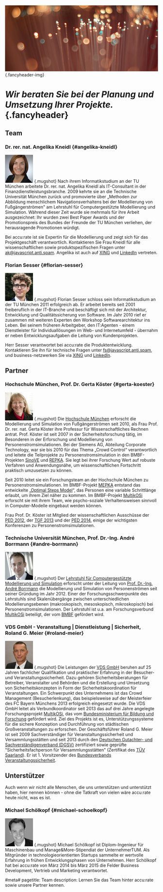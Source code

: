 ![](/img/accurate-bild-team.jpg) {.fancyheader-img}
# *Wir beraten Sie bei der Planung und Umsetzung Ihrer Projekte.* {.fancyheader}

## Team

### Dr. rer. nat. Angelika Kneidl {#angelika-kneidl}

![Photo: Angelika Kneidl](/img/team-ak.jpg) {.mugshot}
Nach ihrem Informatik&shy;studium an der TU München arbeitete Dr. rer. nat. Angelika Kneidl als IT-Consultant in der Finanz&shy;dienst&shy;leistungs&shy;branche.
2009 kehrte sie an die Technische Universität München zurück und promovierte über „Methoden zur Abbildung menschlichem Navigations&shy;verhaltens bei der Modellierung von Fußgänger&shy;strömen" am Lehrstuhl für Computer&shy;gestützte Modellierung und Simulation.
Während dieser Zeit wurde sie mehrmals für ihre Arbeit ausgezeichnet: Ihr wurden zwei Best Paper Awards und der Promotionspreis des Bundes der Freunde der TU München verliehen, der herausragende Promotionen würdigt.

Bei accu:rate ist sie Expertin für die Modellierung und zeigt sich für das Projektgeschäft verantwortlich. Kontaktieren Sie Frau Kneidl für alle wissenschaftlichen sowie produktspezifischen Fragen unter <span class="mailadresse" data-to="ak">ak@javascript.anti.spam</span>.
Angelika ist auch auf [XING](https://www.xing.com/profile/Angelika_Kneidl) und [LinkedIn](https://de.linkedin.com/in/dr-angelika-kneidl-aabb95a8) vertreten.



### Florian Sesser {#florian-sesser}

![Photo: Florian Sesser](/img/team-fs.jpg) {.mugshot}
Florian Sesser schloss sein Informatikstudium an der TU München 2011 erfolgreich ab.
Er arbeitet bereits seit 2001 freiberuflich in der IT-Branche und beschäftigt sich mit der Architektur, Entwicklung und Qualitätssicherung von Software.
Im Jahr 2010 rief er zusammen mit weiteren Experten den Workshop Softwarearchitektur ins Leben.
Bei seinem früheren Arbeitgeber, den IT:Agenten - einem Dienstleister für Individuallösungen im Web- und Internetumfeld - übernahm er neben Entwicklungsaufgaben die Leitung von Kundenprojekten.

Herr Sesser verantwortet bei accu:rate die Produktentwicklung.
Kontaktieren Sie ihn für technische Fragen unter <span class="mailadresse" data-to="fs">fs@javascript.anti.spam</span>, und business-netzwerken Sie via [XING](https://www.xing.com/profile/Florian_Sesser) und [LinkedIn](https://de.linkedin.com/in/florian-sesser-88a6aab5).



## Partner

### Hochschule München, Prof. Dr. Gerta Köster {#gerta-koester}

![Photo: Prof. Dr. Gerta Köster](/img/team-koester.jpg) {.mugshot}
Die [Hochschule München](http://www.cs.hm.edu/die_fakultaet/ansprechpartner/professoren/koester/index.de.html) erforscht die Modellierung und Simulation von Fußgängerströmen seit 2010, als Frau Prof. Dr. rer. nat. Gerta Köster ihre Professur für Wissenschaftliches Rechnen antrat.
Prof. Köster ist seit 2007 in der Sicherheitsforschung tätig, im Besonderen in der Erforschung und Modellierung von Personenstromsimulationen.
Bei der Siemens AG, Abteilung Corporate Technology, war sie bis 2010 für das Thema „Crowd Control“ verantwortlich und leitete die Teilprojekte zu Personenstromsimulation in den BMBF-Projekten [SinoVE](http://www.bmbf.de/de/22453.php) und [REPKA](http://www.bmbf.de/de/22399.php).
Sie legt bei ihrer Forschung Wert auf robuste Verfahren und Anwendungsnähe, um wissenschaftlichen Fortschritt praktisch umzusetzen zu können.

Seit 2010 leitet sie ein Forschungsteam an der Hochschule München zu Personenstromsimulationen.
Im BMBF-Projekt [MEPKA](http://www.cs.hm.edu/aktuelles/news/newsarchiv2008/news_detailseite_19648.de.html) entstand das entwickelte „[Optimal Steps Model](http://journals.aps.org/pre/abstract/10.1103/PhysRevE.86.046108)“, das Personen eine variable Schrittlänge erlaubt, um ihrem Ziel näher zu kommen.
Im BMBF-Projekt [MultikOSi](http://www.multikosi.de/teilvorhaben-der-hm) erforscht sie mit ihrem Team, wie psycho-soziale Verhaltensweisen sinnvoll in Computer-Modelle eingebaut werden können.

Frau Prof. Dr. Köster ist Mitglied der wissenschaftlichen Ausschüsse der [PED 2012](http://www.ivt.ethz.ch/news/archive/20120606_conference_ped_2012//), der [TGF 2013](http://www.fz-juelich.de/conferences/tgf13/EN/Home/home_node.html) und der [PED 2014](http://www.ped2014.nl/en), einige der wichtigsten Konferenzen zu Personenstromsimulationen.


### Technische Universität München, Prof. Dr.-Ing. André Borrmann {#andre-borrmann}

![Photo: Prof. Dr-Ing. André Borrmann](/img/team-borrmann.jpg) {.mugshot}
Der [Lehrstuhl für Computergestützte Modellierung und Simulation](https://www.cms.bgu.tum.de/) erforscht unter der Leitung von [Prof. Dr.-Ing. André Borrmann](https://www.cms.bgu.tum.de/de/team/borrmann) die Modellierung und Simulation von Personenströmen seit seiner Gründung im Jahr 2012.
Einer der Forschungsschwerpunkte des Lehrstuhls sind Skalenübergänge zwischen unterschiedlichen Modellierungsebenen (makroskopisch, mesoskopisch, mikroskopisch) bei Personenstromsimulationen.
Der Lehrstuhl ist u.a. am Forschungsverbund [MultikOSi](http://www.multikosi.de/) beteiligt, der vom [BMBF](http://www.bmbf.de) gefördert wird.


### VDS GmbH - Veranstaltung | Dienstleistung | Sicherheit, Roland G. Meier {#roland-meier}

![Photo: Roland Meier, VDS GmbH](/img/team-pankow.jpg) {.mugshot}
Die Leistungen der [VDS GmbH](http://www.vds-veranstaltung.de/) beruhen auf 25 Jahren fachlicher Qualifikation und praktischer Erfahrung in der Besucher- und Veranstaltungssicherheit.
Dazu gehören Sicherheitsberatungen für Betreiber, Veranstalter und Behörden und die Erstellung und Umsetzung von Sicherheitskonzepten in Form der Sicherheitskoordination für Veranstaltungen.
Ein Schwerpunkt des Unternehmens ist das Crowd Management (Besucherlenkung), das beispielsweise auf der Meisterfeier des FC Bayern Münchens 2013 erfolgreich eingesetzt wurde.
Die VDS GmbH leitet als Verbundkoordinator seit 2013 das auf drei Jahre angelegte Forschungsprojekt [MultikOSi](http://www.multikosi.de/), das vom [Bundesministerium für Bildung und Forschung](http://www.bmbf.de/) gefördert wird. Ziel des Projekts ist es, Unterstützungssysteme für die sichere Konzeption und Durchführung von städtischen Großveranstaltungen zu erforschen.
Der Geschäftsführer Roland G. Meier ist seit 2009 Sachverständiger für Veranstaltungssicherheit und Versammlungsstätten und seit 2013 durch den [Deutschen Gutachter- und Sachverständigenverband (DGSV)](http://www.dgusv.de/) zertifiziert sowie geprüfte "Sicherheitsfachperson für Versammlungsstätten" (Zertifikat des [TÜV Saarland](http://www.tuev-saar.net/)). Er ist 1. Vorsitzender des [Bundesverbands Veranstaltungssicherheit](http://bvvs.org/).



## Unterstützer

Auch wenn wir nicht alle Menschen, die uns unterstützen und unterstützt haben, hier nennen können - ohne die Tatkraft von vielen wäre accu:rate heute nicht, was es ist.


### Michael Schölkopf {#michael-schoelkopf}

![Photo: Michael Schölkopf](/img/team-ms.png) {.mugshot}
Michael Schölkopf ist Diplom-Ingenieur für Maschinenbau und Manage&More-Stipendiat der UnternehmerTUM.
Als Mitgründer in technologie&shy;orientierten Startups sammelte er wertvolle Erfahrung in frühen Entwicklungsphasen von Unternehmen.
Herr Schölkopf hat bei accu:rate von März 2014 bis März 2015 die Felder Business Development, Vertrieb und Marketing verantwortet.




#meta#
pagetitle: Team
description: Lernen Sie das Team hinter accu:rate sowie unsere Partner kennen.

